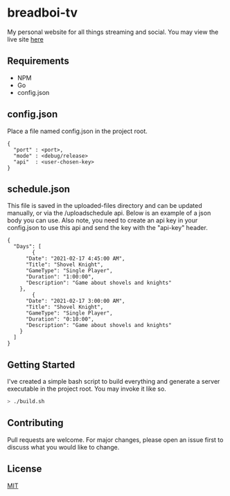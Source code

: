 # breadboi-tv

My personal website for all things streaming and social. You may view the live site [here](https://breadboi.tv/)

## Requirements

- NPM
- Go
- config.json

## config.json
Place a file named config.json in the project root.
```
{
  "port" : <port>,
  "mode" : <debug/release>
  "api"  : <user-chosen-key>
}
```
## schedule.json
This file is saved in the uploaded-files directory and can be updated manually, or via the /uploadschedule api. Below is an example of a json body you can use. Also note, you need to create an api key in your config.json to use this api and send the key with the "api-key" header.
```
{
  "Days": [
		{
      "Date": "2021-02-17 4:45:00 AM",
      "Title": "Shovel Knight",
      "GameType": "Single Player",
      "Duration": "1:00:00",
      "Description": "Game about shovels and knights"
    },
		{
      "Date": "2021-02-17 3:00:00 AM",
      "Title": "Shovel Knight",
      "GameType": "Single Player",
      "Duration": "0:10:00",
      "Description": "Game about shovels and knights"
    }
  ]
}
```

## Getting Started
I've created a simple bash script to build everything and generate a server executable in the project root. You may invoke it like so.
```bash
> ./build.sh
```

## Contributing
Pull requests are welcome. For major changes, please open an issue first to discuss what you would like to change.

## License
[MIT](https://choosealicense.com/licenses/mit/)
